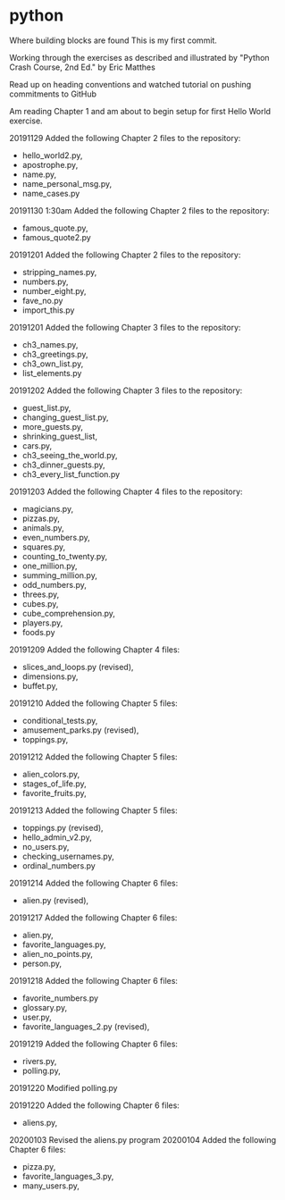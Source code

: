 # python

Where building blocks are found
This is my first commit.

Working through the exercises as described and illustrated by "Python Crash Course, 2nd Ed." by Eric Matthes

Read up on heading conventions and watched tutorial on pushing commitments to GitHub

Am reading Chapter 1 and am about to begin setup for first Hello World exercise.

20191129 Added the following Chapter 2 files to the repository:
  - hello_world2.py,
  - apostrophe.py,
  - name.py,
  - name_personal_msg.py,
  - name_cases.py

20191130 1:30am Added the following Chapter 2 files to the repository:
  - famous_quote.py,
  - famous_quote2.py
    
20191201 Added the following Chapter 2 files to the repository:
  - stripping_names.py,
  - numbers.py,
  - number_eight.py,
  - fave_no.py
  - import_this.py
  
20191201 Added the following Chapter 3 files to the repository:
  - ch3_names.py,
  - ch3_greetings.py,
  - ch3_own_list.py,
  - list_elements.py
  
20191202 Added the following Chapter 3 files to the repository:
  - guest_list.py,
  - changing_guest_list.py,
  - more_guests.py,
  - shrinking_guest_list,
  - cars.py,
  - ch3_seeing_the_world.py,
  - ch3_dinner_guests.py,
  - ch3_every_list_function.py
  
20191203 Added the following Chapter 4 files to the repository:
  - magicians.py,
  - pizzas.py,
  - animals.py,
  - even_numbers.py,
  - squares.py,
  - counting_to_twenty.py,
  - one_million.py,
  - summing_million.py,
  - odd_numbers.py,
  - threes.py,
  - cubes.py,
  - cube_comprehension.py,
  - players.py,
  - foods.py
  
20191209 Added the following Chapter 4 files:
  - slices_and_loops.py (revised),
  - dimensions.py,
  - buffet.py,

20191210 Added the following Chapter 5 files:
  - conditional_tests.py,
  - amusement_parks.py (revised),
  - toppings.py,
  
20191212 Added the following Chapter 5 files:
  - alien_colors.py,
  - stages_of_life.py,
  - favorite_fruits.py,
  
20191213 Added the following Chapter 5 files:
  - toppings.py (revised),
  - hello_admin_v2.py,
  - no_users.py,
  - checking_usernames.py,
  - ordinal_numbers.py
  
20191214 Added the following Chapter 6 files:
  - alien.py (revised),

20191217 Added the following Chapter 6 files:
  - alien.py,
  - favorite_languages.py,
  - alien_no_points.py,
  - person.py,

20191218 Added the following Chapter 6 files:
 - favorite_numbers.py
 - glossary.py,
 - user.py,
 - favorite_languages_2.py (revised),
 
20191219 Added the following Chapter 6 files:
 - rivers.py,
 - polling.py,
 
20191220 Modified polling.py

20191220 Added the following Chapter 6 files:
 - aliens.py,
 
20200103 Revised the aliens.py program 
20200104 Added the following Chapter 6 files:
 - pizza.py,
 - favorite_languages_3.py,
 - many_users.py,
